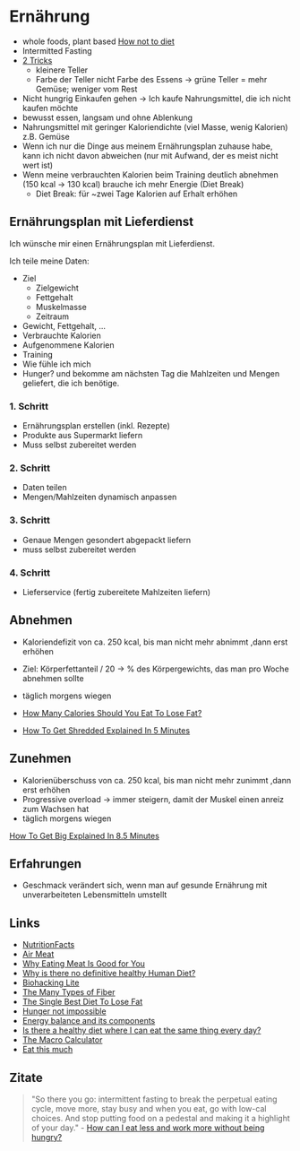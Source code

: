 # Ernährung

- whole foods, plant based [How not to diet](https://www.goodreads.com/book/show/43252570-how-not-to-diet)
- Intermitted Fasting
- [2 Tricks](https://jamesclear.com/feeling-fat)
    + kleinere Teller
    + Farbe der Teller nicht Farbe des Essens -> grüne Teller = mehr Gemüse; weniger vom Rest
- Nicht hungrig Einkaufen gehen -> Ich kaufe Nahrungsmittel, die ich nicht kaufen möchte
- bewusst essen, langsam und ohne Ablenkung
- Nahrungsmittel mit geringer Kaloriendichte (viel Masse, wenig Kalorien) z.B. Gemüse
- Wenn ich nur die Dinge aus meinem Ernährungsplan zuhause habe, kann ich nicht davon abweichen (nur mit Aufwand, der es meist nicht wert ist)
- Wenn meine verbrauchten Kalorien beim Training deutlich abnehmen (150 kcal -> 130 kcal) brauche ich mehr Energie (Diet Break)
    + Diet Break: für ~zwei Tage Kalorien auf Erhalt erhöhen

## Ernährungsplan mit Lieferdienst

Ich wünsche mir einen Ernährungsplan mit Lieferdienst.

Ich teile meine Daten:
- Ziel
    + Zielgewicht
    + Fettgehalt
    + Muskelmasse
    + Zeitraum
- Gewicht, Fettgehalt, ...
- Verbrauchte Kalorien
- Aufgenommene Kalorien
- Training
- Wie fühle ich mich
- Hunger?
und bekomme am nächsten Tag die Mahlzeiten und Mengen geliefert, die ich benötige.

### 1. Schritt

- Ernährungsplan erstellen (inkl. Rezepte)
- Produkte aus Supermarkt liefern
- Muss selbst zubereitet werden

### 2. Schritt

- Daten teilen
- Mengen/Mahlzeiten dynamisch anpassen

### 3. Schritt

- Genaue Mengen gesondert abgepackt liefern
- muss selbst zubereitet werden

### 4. Schritt 

- Lieferservice (fertig zubereitete Mahlzeiten liefern)

## Abnehmen

- Kaloriendefizit von ca. 250 kcal, bis man nicht mehr abnimmt ,dann erst erhöhen
- Ziel: Körperfettanteil / 20 -> % des Körpergewichts, das man pro Woche abnehmen sollte
- täglich morgens wiegen

- [How Many Calories Should You Eat To Lose Fat?](https://www.youtube.com/watch?v=rBUsZvMD-Qk)
- [How To Get Shredded Explained In 5 Minutes](https://www.youtube.com/watch?v=m9RVTdZhysY)

## Zunehmen

- Kalorienüberschuss von ca. 250 kcal, bis man nicht mehr zunimmt ,dann erst erhöhen
- Progressive overload -> immer steigern, damit der Muskel einen anreiz zum Wachsen hat
- täglich morgens wiegen

[How To Get Big Explained In 8.5 Minutes](https://www.youtube.com/watch?v=wqDRJFZk2GM)

## Erfahrungen

- Geschmack verändert sich, wenn man auf gesunde Ernährung mit unverarbeiteten Lebensmitteln umstellt

## Links

- [NutritionFacts](https://nutritionfacts.org/)
- [Air Meat](https://www.businessinsider.de/international/air-meat-alternative-startup-nasa-2019-11/?r=US&IR=T)
- [Why Eating Meat Is Good for You](https://chriskresser.com/why-eating-meat-is-good-for-you/)
- [Why is there no definitive healthy Human Diet?](https://www.reddit.com/r/nutrition/comments/h7jxvp/why_is_there_no_definitive_healthy_human_diet/fulo6b0/?utm_source=share&utm_medium=web2x)
- [Biohacking Lite](https://karpathy.github.io/2020/06/11/biohacking-lite/)
- [The Many Types of Fiber](https://chriskresser.com/types-of-dietary-fiber/)
- [The Single Best Diet To Lose Fat](https://www.youtube.com/watch?v=viYVoULXFgo&feature=share)
- [Hunger not impossible](https://www.notimpossible.com/projects/hunger-not-impossible)
- [Energy balance and its components](https://www.ncbi.nlm.nih.gov/pmc/articles/PMC3302369/pdf/ajcn9540989.pdf)
- [Is there a healthy diet where I can eat the same thing every day?](https://qr.ae/pNafav)
- [The Macro Calculator](https://rippedbody.com/macro-calculator/)
- [Eat this much](https://www.eatthismuch.com/)

## Zitate

> "So there you go: intermittent fasting to break the perpetual eating cycle, move more, stay busy and when you eat, go with low-cal choices. And stop putting food on a pedestal and making it a highlight of your day." - [How can I eat less and work more without being hungry?](https://www.quora.com/How-can-I-eat-less-and-work-more-without-being-hungry?top_ans=185867526)
